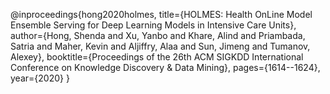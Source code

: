 


@inproceedings{hong2020holmes,
  title={HOLMES: Health OnLine Model Ensemble Serving for Deep Learning Models in Intensive Care Units},
  author={Hong, Shenda and Xu, Yanbo and Khare, Alind and Priambada, Satria and Maher, Kevin and Aljiffry, Alaa and Sun, Jimeng and Tumanov, Alexey},
  booktitle={Proceedings of the 26th ACM SIGKDD International Conference on Knowledge Discovery \& Data Mining},
  pages={1614--1624},
  year={2020}
}
